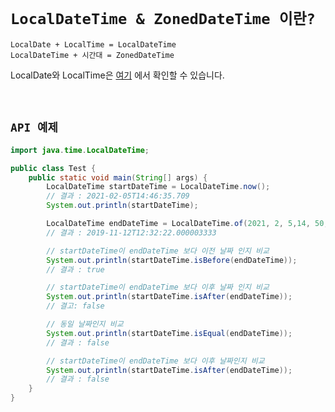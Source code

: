# `LocalDateTime & ZonedDateTime 이란?`

```
LocalDate + LocalTime = LocalDateTime
LocalDateTime + 시간대 = ZonedDateTime
```

LocalDate와 LocalTime은 [여기](https://github.com/wjdrbs96/Today-I-Learn/blob/master/Java/Date%20%26%20Time/LocalDate%20%26%20LocalTime.md) 에서 확인할 수 있습니다. 

<br>

## `API 예제`

```java
import java.time.LocalDateTime;

public class Test {
    public static void main(String[] args) {
        LocalDateTime startDateTime = LocalDateTime.now();
        // 결과 : 2021-02-05T14:46:35.709
        System.out.println(startDateTime);

        LocalDateTime endDateTime = LocalDateTime.of(2021, 2, 5,14, 50,5,3333);
        // 결과 : 2019-11-12T12:32:22.000003333

        // startDateTime이 endDateTime 보다 이전 날짜 인지 비교
        System.out.println(startDateTime.isBefore(endDateTime));
        // 결과 : true

        // startDateTime이 endDateTime 보다 이후 날짜 인지 비교
        System.out.println(startDateTime.isAfter(endDateTime));
        // 결고: false

        // 동일 날짜인지 비교
        System.out.println(startDateTime.isEqual(endDateTime));
        // 결과 : false

        // startDateTime이 endDateTime 보다 이후 날짜인지 비교
        System.out.println(startDateTime.isAfter(endDateTime));
        // 결과 : false
    }
}
```

